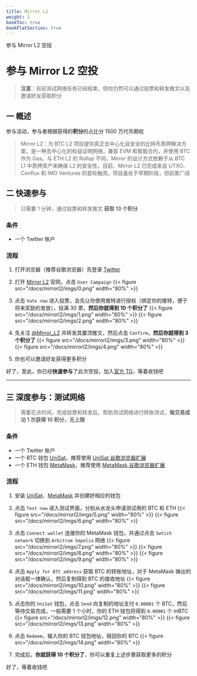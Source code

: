```yaml
---
title: Mirror L2
weight: 1
bookToc: true
bookFlatSection: true
---
```


参与 Mirror L2 空投

<!--more-->

# 参与 Mirror L2 空投

> **注意**：目前测试网络任务已经结束，但你仍然可以通过投票和转发推文以及邀请好友获取积分

## 一 概述

参与活动，参与者根据获得的**积分**的占比分 1500 万代币期权

> Mirror L2：为 BTC L2 项目提供真正去中心化且安全的比特币质押解决方案，是一种去中心化的权益证明网络，兼容 EVM 和智能合约，并使用 BTC 作为 Gas。与 ETH L2 的 Rollup 不同，Mirror 的设计方式依赖于从 BTC L1 中质押资产来确保 L2 的安全性。目前，Mirror L2 已完成来自 UTXO、Conflux 和 IMO Ventures 的首轮融资。项目虽处于早期阶段，但前景广阔


## 二 快速参与

> 只需要 1 分钟，通过投票和转发推文 **获取 13 个积分**

### 条件

- 一个 Twitter 账户

### 流程

1. 打开浏览器（推荐谷歌浏览器）先登录 [Twitter][twitter]

2. 打开 <a href="https://mirrorl2.com/?8WDsbh9r" target="_blank">Mirror L2</a> 官网，点击 `User Campaign`
    {{< figure src="/docs/mirrorl2/imgs/0.png" width="80%" >}}

3. 点击 `Vate now` 进入投票，会先让你使用推特进行授权（绑定你的推特，便于将来奖励的发放），投满 30 票，**然后你就得到 10 个积分了**
    {{< figure src="/docs/mirrorl2/imgs/1.png" width="80%" >}}
    {{< figure src="/docs/mirrorl2/imgs/2.png" width="80%" >}}

4. 先关注 [@Mirror_L2][ml2-twitter] 并转发其置顶推文，然后点击 `Confirm`，**然后你就得到 3 个积分了**
    {{< figure src="/docs/mirrorl2/imgs/3.png" width="80%" >}}
    {{< figure src="/docs/mirrorl2/imgs/4.png" width="80%" >}}

5. 你也可以邀请好友获得更多积分

好了，至此，你已经**快速参与**了此次空投，加入[官方 TG][ml2-tg]，等着收钱吧


[twitter]: https://twitter.com/
[ml2-twitter]: https://twitter.com/Mirror_L2
[ml2-tg]: https://t.me/+vpLBfs5KutwxMTE1

---

## 三 深度参与：测试网络

> 需要花点时间，完成投票和转发后，帮助测试网络进行转账测试，**每交易成功 1 次获得 10 积分，无上限**

### 条件

- 一个 Twitter 账户
- 一个 BTC 钱包 [UniSat][unisat]，推荐使用 [UniSat 谷歌浏览器扩展][unisat-chrome]
- 一个 ETH 钱包 [MetaMask][metamask]，推荐使用 [MetaMask 谷歌浏览器扩展][metamask-chrome]

### 流程

1. 安装 [UniSat][unisat]、[MetaMask][metamask] 并创建好相应的钱包

2. 点击 `Test now` 进入测试界面，分别从水龙头申请测试用的 BTC 和 ETH
    {{< figure src="/docs/mirrorl2/imgs/5.png" width="80%" >}}
    {{< figure src="/docs/mirrorl2/imgs/6.png" width="80%" >}}

3. 点击 `Connect wallet` 连接你的 MetaMask 钱包，并通过点击 `Swtich network` 切换到 `Arbitrum Sepolia` 网络
    {{< figure src="/docs/mirrorl2/imgs/7.png" width="80%" >}}
    {{< figure src="/docs/mirrorl2/imgs/8.png" width="80%" >}}
    {{< figure src="/docs/mirrorl2/imgs/9.png" width="80%" >}}

4. 点击 `Apply for BTC address` 获取 BTC 的转账地址，对于 MetaMask 弹出的对话框一律确认，然后复制得到 BTC 的接收地址
    {{< figure src="/docs/mirrorl2/imgs/10.png" width="80%" >}}
    {{< figure src="/docs/mirrorl2/imgs/11.png" width="80%" >}}

5. 点击你的 `UniSat` 钱包，点击 `Send` 向复制的地址支付 `0.00001` 个 BTC，然后等待交易完成，一般需要 1 个小时，你的 ETH 钱包将得到 `0.00001` 个 mBTC
    {{< figure src="/docs/mirrorl2/imgs/12.png" width="80%" >}}
    {{< figure src="/docs/mirrorl2/imgs/13.png" width="80%" >}}

6. 点击 `Redeem`，输入你的 BTC 钱包地址，赎回你的 BTC
    {{< figure src="/docs/mirrorl2/imgs/14.png" width="80%" >}}

7. 完成后，**你就获得 10 个积分了**，你可以重复上述步骤获取更多的积分

好了，等着收钱吧

[unisat]: https://unisat.io/download
[unisat-chrome]: https://chromewebstore.google.com/detail/ppbibelpcjmhbdihakflkdcoccbgbkpo
[metamask]: https://metamask.io/download/
[metamask-chrome]: https://chromewebstore.google.com/detail/metamask/nkbihfbeogaeaoehlefnkodbefgpgknn
